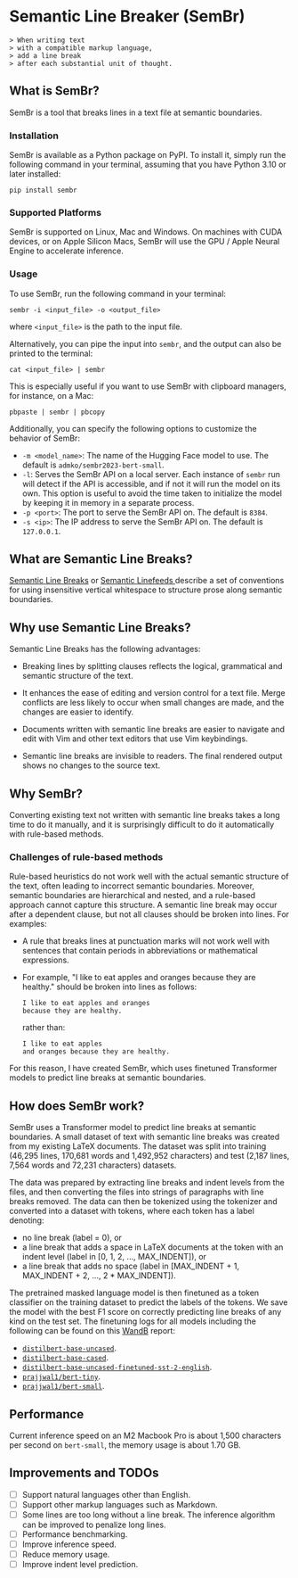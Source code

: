 # Semantic Line Breaker (SemBr)

```
> When writing text
> with a compatible markup language,
> add a line break
> after each substantial unit of thought.
```

## What is SemBr?

SemBr is a tool
that breaks lines in a text file
at semantic boundaries.

### Installation

SemBr is available as a Python package
on PyPI.
To install it,
simply run the following command
in your terminal,
assuming that you have Python 3.10 or later installed:
```shell
pip install sembr
```

### Supported Platforms

SemBr is supported on Linux, Mac and Windows.
On machines with CUDA devices,
or on Apple Silicon Macs,
SemBr will use the GPU / Apple Neural Engine
to accelerate inference.

### Usage

To use SemBr,
run the following command
in your terminal:
```shell
sembr -i <input_file> -o <output_file>
```
where `<input_file>` is the path to the input file.

Alternatively,
you can pipe the input
into `sembr`,
and the output can also be printed
to the terminal:
```shell
cat <input_file> | sembr
```
This is especially useful
if you want to use SemBr
with clipboard managers,
for instance, on a Mac:
```shell
pbpaste | sembr | pbcopy
```

Additionally,
you can specify the following options
to customize the behavior of SemBr:
* `-m <model_name>`: The name of the Hugging Face model to use.
  The default is `admko/sembr2023-bert-small`.
* `-l`: Serves the SemBr API on a local server.
  Each instance of `sembr` run
  will detect if the API is accessible,
  and if not it will run the model on its own.
  This option is useful
  to avoid the time taken to initialize the model
  by keeping it in memory in a separate process.
* `-p <port>`: The port to serve the SemBr API on.
  The default is `8384`.
* `-s <ip>`: The IP address to serve the SemBr API on.
  The default is `127.0.0.1`.

## What are Semantic Line Breaks?

[Semantic Line Breaks](https://sembr.org)
or [
    Semantic Linefeeds
](https://rhodesmill.org/brandon/2012/one-sentence-per-line/)
describe a set of conventions
for using insensitive vertical whitespace
to structure prose along semantic boundaries.

## Why use Semantic Line Breaks?

Semantic Line Breaks has the following advantages:

* Breaking lines by splitting clauses
  reflects the logical, grammatical and semantic structure
  of the text.

* It enhances the ease of editing and version control
  for a text file.
  Merge conflicts are less likely to occur
  when small changes are made,
  and the changes are easier to identify.

* Documents written with semantic line breaks
  are easier to navigate and edit
  with Vim and other text editors
  that use Vim keybindings.

* Semantic line breaks
  are invisible to readers.
  The final rendered output
  shows no changes to the source text.

## Why SemBr?

Converting existing text not written
with semantic line breaks
takes a long time to do it manually,
and it is surprisingly difficult
to do it automatically
with rule-based methods.

### Challenges of rule-based methods

Rule-based heuristics do not work well
with the actual semantic structure of the text,
often leading to incorrect semantic boundaries.
Moreover,
semantic boundaries are hierarchical and nested,
and a rule-based approach
cannot capture this structure.
A semantic line break
may occur after a dependent clause,
but not all clauses should be broken into lines.
For examples:

* A rule that breaks lines at punctuation marks
  will not work well
  with sentences that contain
  periods in abbreviations or mathematical expressions.

* For example,
  "I like to eat apples and oranges
  because they are healthy."
  should be broken into lines as follows:
  ```
  I like to eat apples and oranges
  because they are healthy.
  ```
  rather than:
  ```
  I like to eat apples
  and oranges because they are healthy.
  ```

For this reason,
I have created SemBr,
which uses finetuned Transformer models
to predict line breaks at semantic boundaries.


## How does SemBr work?

SemBr uses a Transformer model
to predict line breaks
at semantic boundaries.
A small dataset of text
with semantic line breaks was created
from my existing LaTeX documents.
The dataset was split into training
(46,295 lines, 170,681 words and 1,492,952 characters)
and test
(2,187 lines, 7,564 words and 72,231 characters)
datasets.

The data was prepared
by extracting line breaks and indent levels
from the files,
and then converting the files
into strings of paragraphs
with line breaks removed.
The data can then be tokenized
using the tokenizer
and converted into a dataset
with tokens,
where each token has a label
denoting:
* no line break (label = 0), or
* a line break
  that adds a space in LaTeX documents
  at the token with an indent level
  (label in [0, 1, 2, ..., MAX_INDENT]), or
* a line break that adds no space
  (label in [MAX_INDENT + 1, MAX_INDENT + 2, ..., 2 * MAX_INDENT]).

The pretrained masked language model
is then finetuned as a token classifier
on the training dataset
to predict the labels
of the tokens.
We save the model
with the best F1 score
on correctly predicting line breaks of any kind
on the test set.
The finetuning logs
for all models including the following
can be found
on this [WandB](https://wandb.ai/admko/sembr2023) report:
* [`distilbert-base-uncased`](https://huggingface.co/distilbert-base-uncased).
* [`distilbert-base-cased`](https://huggingface.co/distilbert-base-cased).
* [`distilbert-base-uncased-finetuned-sst-2-english`](https://huggingface.co/distilbert-base-uncased-finetuned-sst-2-english).
* [`prajjwal1/bert-tiny`](https://huggingface.co/prajjwal1/bert-tiny).
* [`prajjwal1/bert-small`](https://huggingface.co/prajjwal1/bert-small).


## Performance

Current inference speed
on an M2 Macbook Pro
is about 1,500 characters per second
on `bert-small`,
the memory usage is about 1.70 GB.


## Improvements and TODOs

* [ ] Support natural languages other than English.
* [ ] Support other markup languages
      such as Markdown.
* [ ] Some lines are too long
      without a line break.
      The inference algorithm
      can be improved to penalize long lines.
* [ ] Performance benchmarking.
* [ ] Improve inference speed.
* [ ] Reduce memory usage.
* [ ] Improve indent level prediction.
